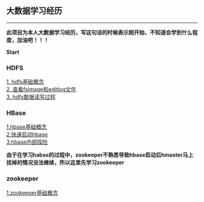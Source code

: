 ## 大数据学习经历

--------------------
__此项目为本人大数据学习经历，写这句话的时候表示刚开始，不知道会学到什么程度，加油吧！！！__

__Start__

### HDFS <br>
[1. hdfs基础概念](/hdfs/hdfs基础概念.md)<br>
[2. 查看fsimage和editlog文件](/hdfs/查看fsimage和editlog文件.md)<br>
[3. hdfs数据读写过程](/hdfs/hdfs数据读写过程.md)<br>

### HBase<br>
[1.hbase基础概念](/hbase/hbase基础概念.md)<br>
[2.快速启动hbase](/hbase/快速启动Hbase.md)<br>
[3.hbase内部探险](/hbase/hbase内部探险.md)<br>

__由于在学习habse的过程中，zookeeper不熟悉导致hbase启动后hmaster马上挂掉的情况没法继续，所以这里先学习zookeeper__

### zookeeper

[1.zookeeper基础概念](/zookeeper/基础概念)<br>






